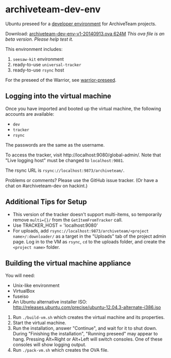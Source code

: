 archiveteam-dev-env
===================

Ubuntu preseed for a [developer environment](http://archiveteam.org/index.php?title=Dev) for ArchiveTeam projects.

Download: [archiveteam-dev-env-v1-20140913.ova 624M](https://archive.org/details/archiveteam_dev_env_v1_appliances) *This ova file is an beta version. Please help test it.*

This environment includes:

1. `seesaw-kit` environment
2. ready-to-use `universal-tracker`
3. ready-to-use `rsync` host

For the preseed of the Warrior, see [warrior-preseed](https://github.com/ArchiveTeam/warrior-preseed).

Logging into the virtual machine
--------------------------------

Once you have imported and booted up the virtual machine, the following accounts are available:

* `dev`
* `tracker`
* `rsync`

The passwords are the same as the username.

To access the tracker, visit http://localhost:9080/global-admin/. Note that "Live logging host" must be changed to `localhost:9081`.

The rsync URL is `rsync://localhost:9873/archiveteam/`.

Problems or comments? Please use the GitHub issue tracker. (Or have a chat on #archiveteam-dev on hackint.)

Additional Tips for Setup
-------------------------
* This version of the tracker doesn't support multi-items, so temporarily remove `multi={}/` from the `GetItemFromTracker` call.
* Use TRACKER_HOST = 'localhost:9080'
* For uploads, add `rsync://localhost:9873/archiveteam/<project name>/:downloader/` as a target in the "Uploads" tab of the project admin page. Log in to the VM as `rsync`, `cd` to the uploads folder, and create the `<project name>` folder.

Building the virtual machine appliance
--------------------------------------

You will need:

* Unix-like environment
* VirtualBox
* fuseiso
* An Ubuntu alternative installer ISO: http://releases.ubuntu.com/precise/ubuntu-12.04.3-alternate-i386.iso

1. Run `./build-vm.sh` which creates the virtual machine and its properties.
2. Start the virtual machine.
3. Run the installation, answer "Continue", and wait for it to shut down. During "Finishing the installation", "Running preseed" may appear to hang. Pressing Alt+Right or Alt+Left will switch consoles. One of these consoles will show logging output.
4. Run `./pack-vm.sh` which creates the OVA file.
